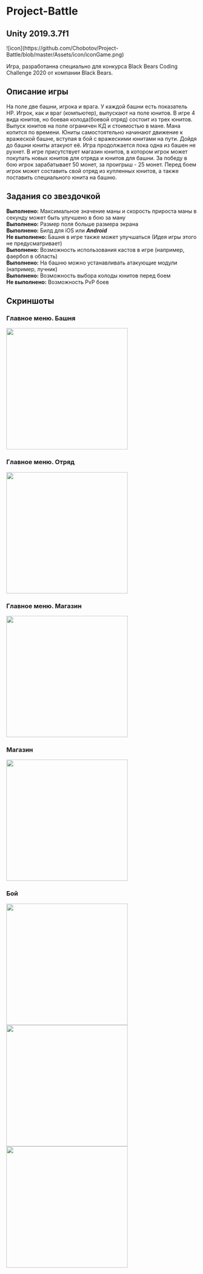 <h1>Project-Battle</h1>
<h2>Unity 2019.3.7f1</h2>
![icon](https://github.com/Chobotov/Project-Battle/blob/master/Assets/icon/iconGame.png)

<p>Игра, разработанна специально для конкурса Black Bears Coding Challenge 2020 от компании Black Bears.</p>
<h2>Описание игры</h2>
<p>На поле две башни, игрока и врага. У каждой башни есть показатель HP. Игрок, как и враг (компьютер), выпускают на поле юнитов. В игре 4 вида юнитов, но боевая колода(боевой отряд) состоит из трех юнитов. Выпуск юнитов на поле ограничен КД и стоимостью в мане. Мана копится по времени. Юниты самостоятельно начинают движение к вражеской башне, вступая в бой с вражескими юнитами на пути. Дойдя до башни юниты атакуют её. Игра продолжается пока одна из башен не рухнет. В игре присутствует магазин юнитов, в котором игрок может покупать новых юнитов для отряда и юнитов для башни. За победу в бою игрок зарабатывает 50 монет, за проигрыш - 25 монет. Перед боем игрок может составить свой отряд из купленных юнитов, а также поставить специального юнита на башню.</p>
<h2>Задания со звездочкой</h2>
<p><strong>Выполнено:</strong> Максимальное значение маны и скорость прироста маны в секунду может быть улучшено в бою за ману<br>
<strong>Выполнено:</strong> Размер поля больше размера экрана<br>
<strong>Выполнено:</strong> Билд для iOS или <strong><em>Android</em></strong><br>
<strong>Не выполнено:</strong> Башня в игре также может улучшаться (Идея игры этого не предусматривает)<br>
<strong>Выполнено:</strong> Возможность использования кастов в игре (например, фаербол в область)<br>
<strong>Выполнено:</strong> На башню можно устанавливать атакующие модули (например, лучник)<br>
<strong>Выполнено:</strong> Возможность выбора колоды юнитов перед боем<br>
<strong>Не выполнено:</strong> Возможность PvP боев</p>
<h2>Скриншоты</h2>
<h3>Главное меню. Башня</h3>

<img src="https://github.com/Chobotov/Project-Battle/blob/master/Assets/Screenshots/MainMenuTower.jpg" width="320">

<h3>Главное меню. Отряд</h3>

<img src="https://github.com/Chobotov/Project-Battle/blob/master/Assets/Screenshots/MainMenuSquad.jpg" width="320">

<h3>Главное меню. Магазин</h3>

<img src="https://github.com/Chobotov/Project-Battle/blob/master/Assets/Screenshots/MainMenuShop.jpg" width="320">

<h3>Магазин</h3>

<img src="https://github.com/Chobotov/Project-Battle/blob/master/Assets/Screenshots/Shop.png" width="320">

<h3>Бой</h3>

<img src="https://github.com/Chobotov/Project-Battle/blob/master/Assets/Screenshots/Game1.png" width="320">

<img src="https://github.com/Chobotov/Project-Battle/blob/master/Assets/Screenshots/Game2.png" width="320">

<img src="https://github.com/Chobotov/Project-Battle/blob/master/Assets/Screenshots/Game3.png" width="320">


